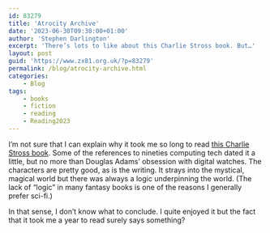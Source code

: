 ```yaml
---
id: 83279
title: 'Atrocity Archive'
date: '2023-06-30T09:30:00+01:00'
author: 'Stephen Darlington'
excerpt: 'There’s lots to like about this Charlie Stross book. But…'
layout: post
guid: 'https://www.zx81.org.uk/?p=83279'
permalink: /blog/atrocity-archive.html
categories:
    - Blog
tags:
    - books
    - fiction
    - reading
    - Reading2023
---
```


<span style="font-size: revert;">I’m not sure that I can explain why it took me so long to read </span>[this Charlie Stross book](https://amzn.to/46r4mXl)<span style="font-size: revert;">. Some of the references to nineties computing tech dated it a little, but no more than Douglas Adams’ obsession with digital watches. The characters are pretty good, as is the writing. It strays into the mystical, magical world but there was always a logic underpinning the world. (The lack of “logic” in many fantasy books is one of the reasons I generally prefer sci-fi.)</span>

In that sense, I don’t know what to conclude. I quite enjoyed it but the fact that it took me a year to read surely says something?